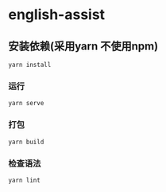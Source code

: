 # english-assist

## 安装依赖(采用yarn  不使用npm)
```
yarn install
```

### 运行
```
yarn serve
```

### 打包
```
yarn build
```

### 检查语法
```
yarn lint
```
